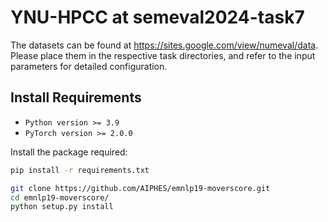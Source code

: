 # YNU-HPCC at semeval2024-task7

The datasets can be found at <https://sites.google.com/view/numeval/data>. Please place them in the respective task directories, and refer to the input parameters for detailed configuration.

## Install Requirements
- `Python version >= 3.9`
- `PyTorch version >= 2.0.0`
  

Install the package required:
```sh
pip install -r requirements.txt
```
```sh
git clone https://github.com/AIPHES/emnlp19-moverscore.git
cd emnlp19-moverscore/
python setup.py install
```

